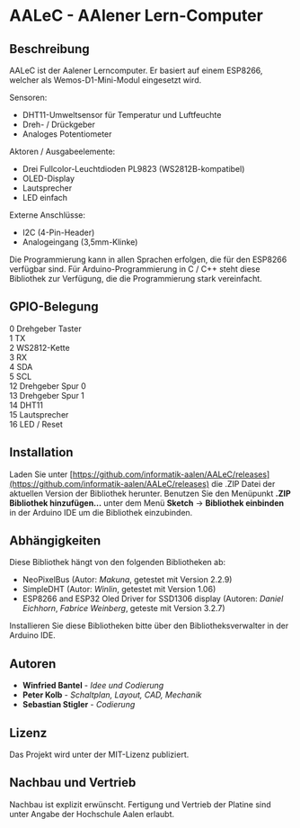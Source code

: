 # AALeC - AAlener Lern-Computer

## Beschreibung

AALeC ist der Aalener Lerncomputer. Er basiert auf einem ESP8266, welcher als
Wemos-D1-Mini-Modul eingesetzt wird.

Sensoren:
* DHT11-Umweltsensor für Temperatur und Luftfeuchte
* Dreh- /  Drückgeber
* Analoges Potentiometer

Aktoren / Ausgabeelemente:
* Drei Fullcolor-Leuchtdioden PL9823 (WS2812B-kompatibel)
* OLED-Display
* Lautsprecher
* LED einfach

Externe Anschlüsse:
* I2C (4-Pin-Header)
* Analogeingang (3,5mm-Klinke)

Die Programmierung kann in allen Sprachen erfolgen, die für den ESP8266
verfügbar sind. Für Arduino-Programmierung in C / C++ steht diese Bibliothek zur
Verfügung, die die Programmierung stark vereinfacht.

## GPIO-Belegung

 0  Drehgeber Taster \
 1  TX \
 2  WS2812-Kette \
 3  RX \
 4  SDA \
 5  SCL \
12  Drehgeber Spur 0 \
13  Drehgeber Spur 1 \
14  DHT11 \
15  Lautsprecher \
16  LED / Reset

## Installation

Laden Sie unter [https://github.com/informatik-aalen/AALeC/releases](https://github.com/informatik-aalen/AALeC/releases)
die .ZIP Datei der aktuellen Version der Bibliothek herunter. Benutzen Sie den
Menüpunkt **.ZIP Bibliothek hinzufügen...** unter dem Menü **Sketch** -> 
**Bibliothek einbinden** in der Arduino IDE um die Bibliothek einzubinden.

## Abhängigkeiten

Diese Bibliothek hängt von den folgenden Bibliotheken ab:
* NeoPixelBus (Autor: *Makuna*, getestet mit Version 2.2.9)
* SimpleDHT (Autor: *Winlin*, getestet mit Version 1.06)
* ESP8266 and ESP32 Oled Driver for SSD1306 display (Autoren: *Daniel Eichhorn*, *Fabrice Weinberg*, geteste mit Version 3.2.7) 

Installieren Sie diese Bibliotheken bitte über den Bibliotheksverwalter in der Arduino IDE.

## Autoren

* **Winfried Bantel** - *Idee und Codierung*
* **Peter Kolb** - *Schaltplan, Layout, CAD, Mechanik*
* **Sebastian Stigler** - *Codierung*

## Lizenz

Das Projekt wird unter der MIT-Lizenz publiziert.

## Nachbau und Vertrieb

Nachbau ist explizit erwünscht. Fertigung und Vertrieb der Platine sind unter
Angabe der Hochschule Aalen erlaubt.
